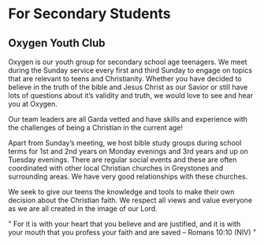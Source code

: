 # For Secondary Students

## Oxygen Youth Club
Oxygen is our youth group for secondary school age teenagers. We meet during the Sunday service every first and third Sunday to engage on topics that are relevant to teens and Christianity. Whether you have decided to believe in the truth of the bible and Jesus Christ as our Savior or still have lots of questions about it’s validity and truth, we would love to see and hear you at Oxygen.

Our team leaders are all Garda vetted and have skills and experience with the challenges of being a Christian in the current age!

Apart from Sunday’s meeting, we host bible study groups during school terms for 1st and 2nd years on Monday evenings and 3rd years and up on Tuesday evenings. There are regular social events and these are often coordinated with other local Christian churches in Greystones and surrounding areas. We have very good relationships with these churches.

We seek to give our teens the knowledge and tools to make their own decision about the Christian faith. We respect all views and value everyone as we are all created in the image of our Lord.

"
For it is with your heart that you believe and are justified, and it is with your mouth that you profess your faith and are saved – Romans 10:10 (NIV)
"